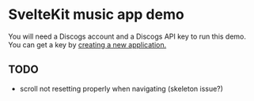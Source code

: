 # SvelteKit music app demo

You will need a Discogs account and a Discogs API key to run this demo. You can get a key by [creating a new application.](https://www.discogs.com/settings/developers)

## TODO

- scroll not resetting properly when navigating (skeleton issue?)

